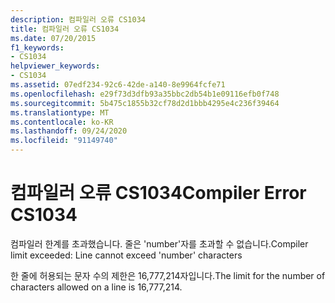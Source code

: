 ```yaml
---
description: 컴파일러 오류 CS1034
title: 컴파일러 오류 CS1034
ms.date: 07/20/2015
f1_keywords:
- CS1034
helpviewer_keywords:
- CS1034
ms.assetid: 07edf234-92c6-42de-a140-8e9964fcfe71
ms.openlocfilehash: e29f73d3dfb93a35bbc2db54b1e09116efb0f748
ms.sourcegitcommit: 5b475c1855b32cf78d2d1bbb4295e4c236f39464
ms.translationtype: MT
ms.contentlocale: ko-KR
ms.lasthandoff: 09/24/2020
ms.locfileid: "91149740"
---
```

# <a name="compiler-error-cs1034"></a><span data-ttu-id="24c9c-103">컴파일러 오류 CS1034</span><span class="sxs-lookup"><span data-stu-id="24c9c-103">Compiler Error CS1034</span></span>

<span data-ttu-id="24c9c-104">컴파일러 한계를 초과했습니다. 줄은 'number'자를 초과할 수 없습니다.</span><span class="sxs-lookup"><span data-stu-id="24c9c-104">Compiler limit exceeded: Line cannot exceed 'number' characters</span></span>  
  
 <span data-ttu-id="24c9c-105">한 줄에 허용되는 문자 수의 제한은 16,777,214자입니다.</span><span class="sxs-lookup"><span data-stu-id="24c9c-105">The limit for the number of characters allowed on a line is 16,777,214.</span></span>
